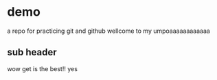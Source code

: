 # demo
a repo for practicing git and github
wellcome to my umpoaaaaaaaaaaaa
## sub header
wow get is the best!!
yes